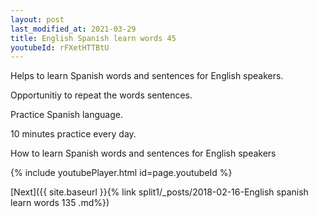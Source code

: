 ```yaml
---
layout: post
last_modified_at: 2021-03-29
title: English Spanish learn words 45 
youtubeId: rFXetHTTBtU
---
```

 
 
Helps to learn Spanish words and sentences for English speakers.

Opportunitiy to repeat the words sentences. 

Practice Spanish language. 
 
10 minutes practice every day. 
 
How to learn Spanish words and sentences for English speakers 
 
{% include youtubePlayer.html id=page.youtubeId %}
 
 
[Next]({{ site.baseurl }}{% link  split1/_posts/2018-02-16-English spanish learn words 135 .md%})
 
